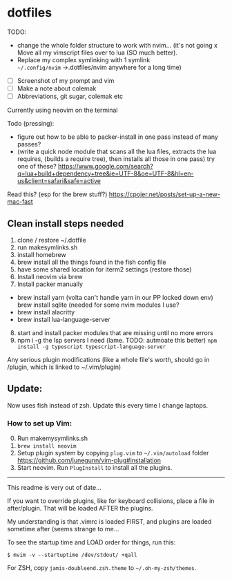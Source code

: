 # dotfiles

TODO:

- change the whole folder structure to work with nvim... (it's not going
  x Move all my vimscript files over to lua (SO much better).
- Replace my complex symlinking with 1 symlink  
  `~/.config/nvim` ->.dotfiles/nvim
  anywhere for a long time)
- [ ] Screenshot of my prompt and vim
- [ ] Make a note about colemak
- [ ] Abbreviations, git sugar, colemak etc

Currently using neovim on the terminal
 

Todo (pressing):
- figure out how to be able to packer-install in one pass instead of many passes?
 - (write a quick node module that scans all the lua files, extracts the lua requires, (builds a require tree), then installs all those in one pass)
try one of these? https://www.google.com/search?q=lua+build+dependency+tree&ie=UTF-8&oe=UTF-8&hl=en-us&client=safari&safe=active

Read this? (esp for the brew stuff?)
https://cpojer.net/posts/set-up-a-new-mac-fast 

## Clean install steps needed
1. clone / restore ~/.dotfile
2. run makesymlinks.sh
3. install homebrew
4. brew install all the things found in the fish config file
5. have some shared location for iterm2 settings (restore those)
6. Install neovim via brew
7. Install packer manually
- brew install yarn (volta can't handle yarn in our PP locked down env)
brew install sqlite (needed for some nvim modules I use?
- brew install alacritty
- brew install lua-language-server
8. start and install packer modules that are missing until no more errors
9. npm i -g the lsp servers I need (lame. TODO: autmoate this better)
`npm install -g typescript typescript-language-server`

Any serious plugin modifications (like a whole file's worth, should go in /plugin, which is linked to ~/.vim/plugin)

## Update:

Now uses fish instead of zsh. Update this every time I change laptops.

### How to set up Vim:

0. Run makemysymlinks.sh
1. `brew install neovim`
2. Setup plugin system by copying `plug.vim` to `~/.vim/autoload` folder https://github.com/junegunn/vim-plug#installation
3. Start neovim. Run `PlugInstall` to install all the plugins.

---

This readme is very out of date...

If you want to override plugins, like for keyboard collisions, place a file in after/plugin. That will be loaded AFTER the plugins.

My understanding is that .vimrc is loaded FIRST, and plugins are loaded sometime after (seems strange to me...

To see the startup time and LOAD order for things, run this:

```
$ mvim -v --startuptime /dev/stdout/ +qall
```

For ZSH, copy `jamis-doubleend.zsh.theme` to `~/.oh-my-zsh/themes`.
